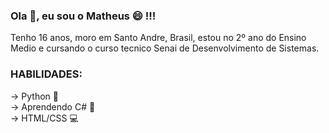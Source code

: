 ###  Ola 👋, eu sou o Matheus 😄 !!!

<p>Tenho 16 anos, moro em Santo Andre, Brasil, estou no 2º ano do Ensino Medio e cursando o curso tecnico Senai de Desenvolvimento de Sistemas.</p>

<h3>HABILIDADES:</h3>
<p>
  -> Python 🐍 <br>
  -> Aprendendo C# 👾 <br>
  -> HTML/CSS 💻
 </p>
 
 <a href=""><img src="[https://www.figma.com/file/Yqy8ZPRysDmA6LV5tmzHAw/Untitled?node-id=1-2&t=cxcjRyBIALIp2kUn-0](https://www.figma.com/file/Yqy8ZPRysDmA6LV5tmzHAw/Untitled?node-id=1-13&t=cxcjRyBIALIp2kUn-4)" alt=""></a>
 
